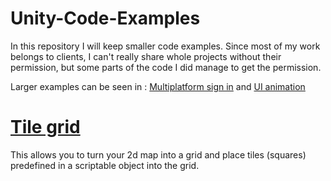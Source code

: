 # Unity-Code-Examples

In this repository I will keep smaller code examples. Since most of my work belongs to clients, I can't really share whole projects without their permission, but some parts of the code I did manage to get the permission.

Larger examples can be seen in : [Multiplatform sign in](https://github.com/ScottasM/Unity-multiplatform-sign-in-GPGS-Apple) and [UI animation](https://github.com/ScottasM/Simple-unity-UI-animation)

# [Tile grid](https://github.com/ScottasM/Unity-Code-Examples/tree/main/TileGrid)
This allows you to turn your 2d map into a grid and place tiles (squares) predefined in a scriptable object into the grid.

#
